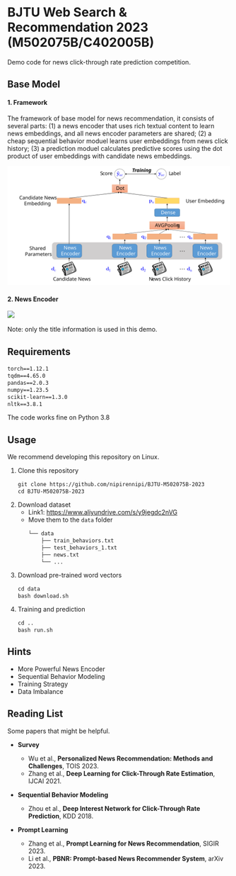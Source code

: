 # BJTU Web Search & Recommendation 2023 (M502075B/C402005B)

Demo code for news click-through rate prediction competition.

## Base Model

#### 1.  Framework

The framework of base model for news recommendation, it consists of several parts: (1) a news encoder that uses rich textual content to learn news embeddings, and all news encoder parameters are shared; (2) a cheap sequential behavior moduel learns user embeddings from news click history; (3) a prediction  moduel calculates predictive scores using the dot product of user embeddings with candidate news embeddings.

<img src="./fig/base_model.svg" width = "700" />

#### 2. News Encoder

<img src="./fig/news_encoder.vg" width = "700" />

Note: only the title information is used in this demo.

## Requirements

```
torch==1.12.1
tqdm==4.65.0
pandas==2.0.3
numpy==1.23.5
scikit-learn==1.3.0
nltk==3.8.1
```

The code works fine on Python 3.8

## Usage

We recommend developing this repository on Linux.

1. Clone this repository
    ```shell
    git clone https://github.com/nipirennipi/BJTU-M502075B-2023
    cd BJTU-M502075B-2023
    ```
2. Download dataset
      - Link1: https://www.aliyundrive.com/s/y9jegdc2nVG
      - Move them to the `data` folder
          ```
          └── data
              ├── train_behaviors.txt
              ├── test_behaviors_1.txt
              ├── news.txt
              └── ...
          ```
4. Download pre-trained word vectors
    ```shell
    cd data
    bash download.sh
    ```
5. Training and prediction
    ```shell
    cd ..
    bash run.sh
    ```

## Hints

- More Powerful News Encoder
- Sequential Behavior Modeling
- Training Strategy
- Data Imbalance

## Reading List

Some papers that might be helpful.

- **Survey**
    - Wu et al., **Personalized News Recommendation: Methods and Challenges**, TOIS 2023.
    - Zhang et al., **Deep Learning for Click-Through Rate Estimation**, IJCAI 2021.
- **Sequential Behavior Modeling**
    - Zhou et al., **Deep Interest Network for Click-Through Rate Prediction**, KDD 2018.

- **Prompt Learning**
    - Zhang et al., **Prompt Learning for News Recommendation**, SIGIR 2023.
    - Li et al., **PBNR: Prompt-based News Recommender System**, arXiv 2023.

